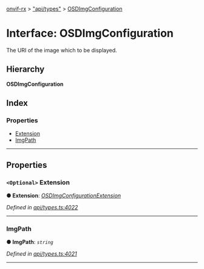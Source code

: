 [onvif-rx](../README.md) > ["api/types"](../modules/_api_types_.md) > [OSDImgConfiguration](../interfaces/_api_types_.osdimgconfiguration.md)

# Interface: OSDImgConfiguration

The URI of the image which to be displayed.

## Hierarchy

**OSDImgConfiguration**

## Index

### Properties

* [Extension](_api_types_.osdimgconfiguration.md#extension)
* [ImgPath](_api_types_.osdimgconfiguration.md#imgpath)

---

## Properties

<a id="extension"></a>

### `<Optional>` Extension

**● Extension**: *[OSDImgConfigurationExtension](_api_types_.osdimgconfigurationextension.md)*

*Defined in [api/types.ts:4022](https://github.com/patrickmichalina/onvif-rx/blob/3ab1739/src/api/types.ts#L4022)*

___
<a id="imgpath"></a>

###  ImgPath

**● ImgPath**: *`string`*

*Defined in [api/types.ts:4021](https://github.com/patrickmichalina/onvif-rx/blob/3ab1739/src/api/types.ts#L4021)*

___

